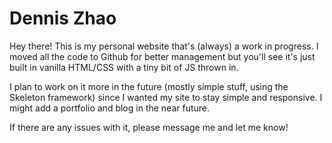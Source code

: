 # Dennis Zhao

Hey there! This is my personal website that's (always) a work in progress. I moved all the code to Github for better management but you'll see it's just built in vanilla HTML/CSS with a tiny bit of JS thrown in.

I plan to work on it more in the future (mostly simple stuff, using the Skeleton framework) since I wanted my site to stay simple and responsive. I might add a portfolio and blog in the near future. 

If there are any issues with it, please message me and let me know!
